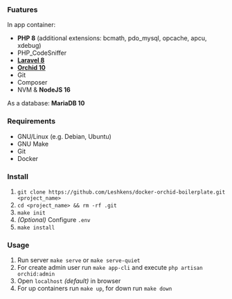 ### Fuatures
In app container:
- **PHP 8** (additional extensions: bcmath, pdo_mysql, opcache, apcu, xdebug)
- PHP_CodeSniffer
- **[Laravel 8](https://laravel.com/)**
- **[Orchid 10](https://orchid.software/)**
- Git
- Composer
- NVM & **NodeJS 16**

As a database: **MariaDB 10**

### Requirements
- GNU/Linux (e.g. Debian, Ubuntu)
- GNU Make
- Git
- Docker

### Install 

1. `git clone https://github.com/Leshkens/docker-orchid-boilerplate.git <project_name>`
2. `cd <project_name> && rm -rf .git`
3. `make init`
4. _(Optional)_ Configure `.env`
5. `make install`

### Usage

1. Run server `make serve` or `make serve-quiet`
2. For create admin user run `make app-cli` and execute `php artisan orchid:admin`
3. Open `localhost` _(default)_ in browser
4. For up containers run `make up`, for down run `make down`
